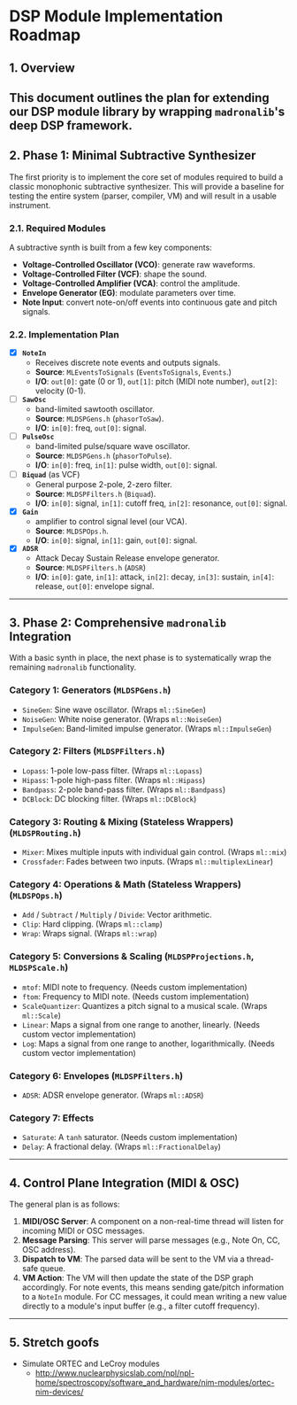 # DSP Module Implementation Roadmap
## 1. Overview
This document outlines the plan for extending our DSP module library by wrapping `madronalib`'s deep DSP framework.
---
## 2. Phase 1: Minimal Subtractive Synthesizer
The first priority is to implement the core set of modules required to build a classic monophonic subtractive synthesizer. This will provide a baseline for testing the entire system (parser, compiler, VM) and will result in a usable instrument.
### 2.1. Required Modules
A subtractive synth is built from a few key components:
-   **Voltage-Controlled Oscillator (VCO)**: generate raw waveforms.
-   **Voltage-Controlled Filter (VCF)**: shape the sound.
-   **Voltage-Controlled Amplifier (VCA)**: control the amplitude.
-   **Envelope Generator (EG)**: modulate parameters over time.
-   **Note Input**: convert note-on/off events into continuous gate and pitch signals.
### 2.2. Implementation Plan
-   [x] **`NoteIn`**
    -   Receives discrete note events and outputs signals.
    -   **Source**: `MLEventsToSignals` (`EventsToSignals`, `Events`.)
    -   **I/O**: `out[0]`: gate (0 or 1), `out[1]`: pitch (MIDI note number), `out[2]`: velocity (0-1).
-   [ ] **`SawOsc`**
    -   band-limited sawtooth oscillator.
    -   **Source**: `MLDSPGens.h` (`phasorToSaw`).
    -   **I/O**: `in[0]`: freq, `out[0]`: signal.
-   [ ] **`PulseOsc`**
    -   band-limited pulse/square wave oscillator.
    -   **Source**: `MLDSPGens.h` (`phasorToPulse`).
    -   **I/O**: `in[0]`: freq, `in[1]`: pulse width, `out[0]`: signal.
-   [ ] **`Biquad`** (as VCF)
    -   General purpose 2-pole, 2-zero filter.
    -   **Source**: `MLDSPFilters.h` (`Biquad`).
    -   **I/O**: `in[0]`: signal, `in[1]`: cutoff freq, `in[2]`: resonance, `out[0]`: signal.
-   [x] **`Gain`**
    -   amplifier to control signal level (our VCA).
    -   **Source**: `MLDSPOps.h`.
    -   **I/O**: `in[0]`: signal, `in[1]`: gain, `out[0]`: signal.
-   [x] **`ADSR`**
    -   Attack Decay Sustain Release envelope generator.
    -   **Source**: `MLDSPFilters.h` (`ADSR`)
    -   **I/O**: `in[0]`: gate, `in[1]`: attack, `in[2]`: decay, `in[3]`: sustain, `in[4]`: release, `out[0]`: envelope signal.
---
## 3. Phase 2: Comprehensive `madronalib` Integration
With a basic synth in place, the next phase is to systematically wrap the remaining `madronalib` functionality.
### Category 1: Generators (`MLDSPGens.h`)
- `SineGen`: Sine wave oscillator. (Wraps `ml::SineGen`)
- `NoiseGen`: White noise generator. (Wraps `ml::NoiseGen`)
- `ImpulseGen`: Band-limited impulse generator. (Wraps `ml::ImpulseGen`)
### Category 2: Filters (`MLDSPFilters.h`)
- `Lopass`: 1-pole low-pass filter. (Wraps `ml::Lopass`)
- `Hipass`: 1-pole high-pass filter. (Wraps `ml::Hipass`)
- `Bandpass`: 2-pole band-pass filter. (Wraps `ml::Bandpass`)
- `DCBlock`: DC blocking filter. (Wraps `ml::DCBlock`)
### Category 3: Routing & Mixing (Stateless Wrappers) (`MLDSPRouting.h`)
- `Mixer`: Mixes multiple inputs with individual gain control. (Wraps `ml::mix`)
- `Crossfader`: Fades between two inputs. (Wraps `ml::multiplexLinear`)
### Category 4: Operations & Math (Stateless Wrappers) (`MLDSPOps.h`)
- `Add` / `Subtract` / `Multiply` / `Divide`: Vector arithmetic.
- `Clip`: Hard clipping. (Wraps `ml::clamp`)
- `Wrap`: Wraps signal. (Wraps `ml::wrap`)
### Category 5: Conversions & Scaling (`MLDSPProjections.h`, `MLDSPScale.h`)
- `mtof`: MIDI note to frequency. (Needs custom implementation)
- `ftom`: Frequency to MIDI note. (Needs custom implementation)
- `ScaleQuantizer`: Quantizes a pitch signal to a musical scale. (Wraps `ml::Scale`)
- `Linear`: Maps a signal from one range to another, linearly. (Needs custom vector implementation)
- `Log`: Maps a signal from one range to another, logarithmically. (Needs custom vector implementation)
### Category 6: Envelopes (`MLDSPFilters.h`)
- `ADSR`: ADSR envelope generator. (Wraps `ml::ADSR`)
### Category 7: Effects
- `Saturate`: A `tanh` saturator. (Needs custom implementation)
- `Delay`: A fractional delay. (Wraps `ml::FractionalDelay`)
---
## 4. Control Plane Integration (MIDI & OSC)
The general plan is as follows:
1.  **MIDI/OSC Server**: A component on a non-real-time thread will listen for incoming MIDI or OSC messages.
2.  **Message Parsing**: This server will parse messages (e.g., Note On, CC, OSC address).
3.  **Dispatch to VM**: The parsed data will be sent to the VM via a thread-safe queue.
4.  **VM Action**: The VM will then update the state of the DSP graph accordingly. For note events, this means sending gate/pitch information to a `NoteIn` module. For CC messages, it could mean writing a new value directly to a module's input buffer (e.g., a filter cutoff frequency).
---
## 5. Stretch goofs
- Simulate ORTEC and LeCroy modules
    - http://www.nuclearphysicslab.com/npl/npl-home/spectroscopy/software_and_hardware/nim-modules/ortec-nim-devices/
